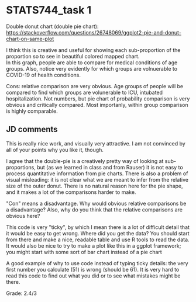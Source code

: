# STATS744_task 1

Double donut chart (double pie chart): https://stackoverflow.com/questions/26748069/ggplot2-pie-and-donut-chart-on-same-plot

I think this is creative and useful for showing each sub-proportion of the proportion so to see in beautiful colored mapped chart.  
In this graph, people are able to compare for medical conditions of age groups.
Also, notice very evidently for which groups are volnuerable to COVID-19 of health conditions.

Cons: relative comparison are very obvious.
Age groups of people will be compared to find which groups are volunerable to ICU, intubated hospitalization.
Not numbers, but pie chart of probability comparison is very obvious and critically compared. 
Most importanly, within group comparison is highly comparable. 

## JD comments

This is really nice work, and visually very attractive. I am not convinced by all of your points why you like it, though.

I agree that the double-pie is a creatively pretty way of looking at sub-proportions, but (as we learned in class and from Rauser) it is not easy to process quantitative information from pie charts. There is also a problem of visual misleading: it is not clear what we are meant to infer from the relative size of the outer donut. There is no natural reason here for the pie shape, and it makes a lot of the comparisons harder to make.

"Con" means a disadvantage. Why would obvious relative comparisons be a disadvantage? Also, why do you think that the relative comparisons are obvious here? 

This code is very "ticky", by which I mean there is a lot of difficult detail that it would be easy to get wrong. Where did you get the data? You should start from there and make a nice, readable table and use R tools to read the data. It would also be nice to try to make a plot like this in a ggplot framework; you might start with some sort of bar chart instead of a pie chart

A good example of why to use code instead of typing ticky details: the very first number you calculate (51) is wrong (should be 61). It is very hard to read this code to find out what you did or to see what mistakes might be there.

Grade: 2.4/3
